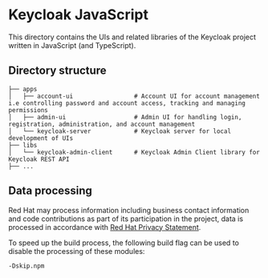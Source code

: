 # Keycloak JavaScript

This directory contains the UIs and related libraries of the Keycloak project written in JavaScript (and TypeScript).

## Directory structure

    ├── apps
    │   ├── account-ui                 # Account UI for account management i.e controlling password and account access, tracking and managing permissions
    │   ├── admin-ui                   # Admin UI for handling login, registration, administration, and account management
    │   └── keycloak-server            # Keycloak server for local development of UIs
    ├── libs
    │   └── keycloak-admin-client      # Keycloak Admin Client library for Keycloak REST API
    ├── ...

## Data processing

Red Hat may process information including business contact information and code contributions as part of its participation in the project, data is processed in accordance with [Red Hat Privacy Statement](https://www.redhat.com/en/about/privacy-policy).

To speed up the build process, the following build flag can be used to disable the processing of these modules:

    -Dskip.npm

